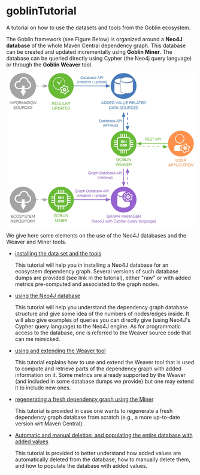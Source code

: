 # goblinTutorial
A tutorial on how to use the datasets and tools from the Goblin ecosystem.

The Goblin framework (see Figure Below) is organized around a **Neo4J database** of the whole Maven Central dependency graph.
This database can be created and updated incrementally using **Goblin Miner**.
The database can be queried directly using Cypher (the Neo4j query language) or through the **Goblin Weaver** tool.

<div style="text-align: center;">
  <img src="./img/architecture.jpg" alt="Goblin framework" width="500"/>
</div>

We give here some elements on the use of the Neo4J databases and the Weaver and Miner tools.

- [installing the data set and the tools](001_installation.md)

  This tutorial will help you in installing a Neo4J database for an ecosystem dependency graph.
  Several versions of such database dumps are provided (see link in the tutorial), either "raw" or with added metrics pre-computed and associated to the graph nodes.
  
- [using the Neo4J database](002_Neo4jDatabase.md)

  This tutorial will help you understand the dependency graph database structure and give some idea of the numbers of nodes/edges inside.
  It will also give examples of queries you can directly give (using Neo4J's Cypher query language) to the Neo4J engine.
  As for programmatic access to the database, one is referred to the Weaver source code that can me mimicked.
  
- [using and extending the Weaver tool](003_WeaverAPI.md)

  This tutorial explains how to use and extend the Weaver tool that is used to compute and retrieve parts of the dependency graph with added information on it.
  Some metrics are already supported by the Weaver (and included in some database dumps we provide) but one may extend it to include new ones.
  
- [regenerating a fresh dependency graph using the Miner](004_Miner.md)

  This tutorial is provided in case one wants to regenerate a fresh dependency graph database from scratch (e.g., a more up-to-date version wrt Maven Central).

- [Automatic and manual deletion, and populating the entire database with added values](005_AddedValues.md)

  This tutorial is provided to better understand how added values are automatically deleted from the database, how to manually delete them, and how to populate the database with added values.
